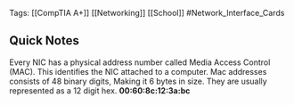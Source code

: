 Tags: [[CompTIA A+]] [[Networking]] [[School]] #Network_Interface_Cards

## Quick Notes

Every NIC has a physical address number called Media Access Control (MAC). 
This identifies the NIC attached to a computer. 
Mac addresses consists of 48 binary digits, Making it 6 bytes in size. They are usually represented as a 12 digit hex. **00:60:8c:12:3a:bc**

